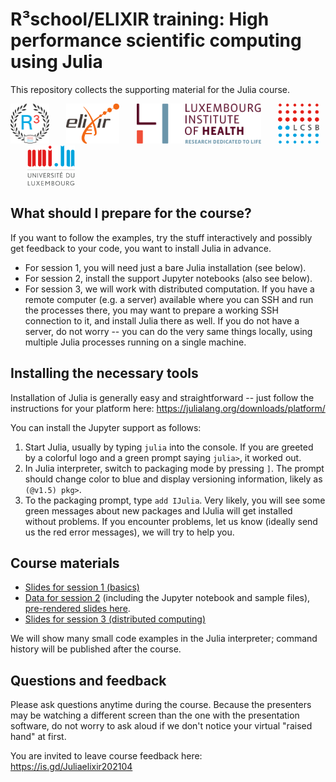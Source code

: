 
# R³school/ELIXIR training: High performance scientific computing using Julia

This repository collects the supporting material for the Julia course.

<img src="media/r3school.svg" alt="R3 school logo" height="64px">   <img src="media/elixir.svg" alt="ELIXIR logo" height="64px">   <img src="media/lih.svg" alt="LIH logo" height="64px">   <img src="media/lcsb.svg" alt="LCSB logo" height="64px">   <img src="media/unilu.svg" alt="Uni.lu logo" height="64px">

## What should I prepare for the course?

If you want to follow the examples, try the stuff interactively and possibly get feedback to your code, you want to install Julia in advance.

- For session 1, you will need just a bare Julia installation (see below).
- For session 2, install the support Jupyter notebooks (also see below).
- For session 3, we will work with distributed computation. If you have a remote computer (e.g. a server) available where you can SSH and run the processes there, you may want to prepare a working SSH connection to it, and install Julia there as well. If you do not have a server, do not worry -- you can do the very same things locally, using multiple Julia processes running on a single machine.

## Installing the necessary tools

Installation of Julia is generally easy and straightforward -- just follow the instructions for your platform here: https://julialang.org/downloads/platform/

You can install the Jupyter support as follows:

1. Start Julia, usually by typing `julia` into the console. If you are greeted by a colorful logo and a green prompt saying `julia>`, it worked out.
2. In Julia interpreter, switch to packaging mode by pressing `]`. The prompt should change color to blue and display versioning information, likely as `(@v1.5) pkg>`.
3. To the packaging prompt, type `add IJulia`. Very likely, you will see some green messages about new packages and IJulia will get installed without problems. If you encounter problems, let us know (ideally send us the red error messages), we will try to help you.

## Course materials

- [Slides for session 1 (basics)](https://elixir-luxembourg.github.io/julia-training/session1.pdf)
- [Data for session 2](session2/) (including the Jupyter notebook and sample files), [pre-rendered slides here](https://elixir-luxembourg.github.io/julia-training/session2.html).
- [Slides for session 3 (distributed computing)](https://elixir-luxembourg.github.io/julia-training/session3.pdf)

We will show many small code examples in the Julia interpreter; command history will be published after the course.

## Questions and feedback

Please ask questions anytime during the course. Because the presenters may be watching a different screen than the one with the presentation software, do not worry to ask aloud if we don't notice your virtual "raised hand" at first.

You are invited to leave course feedback here: https://is.gd/Juliaelixir202104
